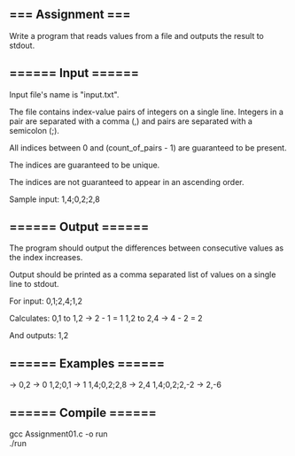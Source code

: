 === Assignment ===
------------
Write a program that reads values from a file and outputs the result to stdout.

====== Input ======
------------
Input file's name is "input.txt".

The file contains index-value pairs of integers on a single line. Integers in a pair are separated with a comma (,) and pairs are separated with a semicolon (;).

All indices between 0 and (count_of_pairs - 1) are guaranteed to be present.

The indices are guaranteed to be unique.

The indices are not guaranteed to appear in an ascending order.

Sample input:
1,4;0,2;2,8

====== Output ======
------------
The program should output the differences between consecutive values as the index increases.

Output should be printed as a comma separated list of values on a single line to stdout.

For input:
 0,1;2,4;1,2

Calculates:
 0,1 to 1,2 -> 2 - 1 = 1
 1,2 to 2,4 -> 4 - 2 = 2

And outputs:
 1,2

====== Examples ======
------------
 ->
 0,2 -> 0
 1,2;0,1 -> 1
 1,4;0,2;2,8 -> 2,4
 1,4;0,2;2,-2 -> 2,-6

====== Compile ======
------------
gcc Assignment01.c -o run </br>
./run
